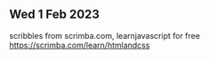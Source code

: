 Wed 1 Feb 2023
---
scribbles from scrimba.com, learnjavascript for free https://scrimba.com/learn/htmlandcss
